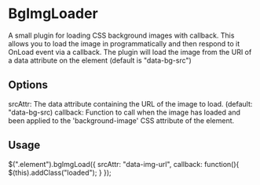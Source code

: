 BgImgLoader
===========

A small plugin for loading CSS background images with callback. This allows you to load the image in programmatically and then respond to it OnLoad event via a callback. The plugin will load the image from the URI of a data attribute on the element (default is "data-bg-src")

Options
---

srcAttr: The data attribute containing the URL of the image to load. (default: "data-bg-src)
callback: Function to call when the image has loaded and been applied to the 'background-image' CSS attribute of the element.

Usage
---

$(".element").bgImgLoad({
  srcAttr: "data-img-url",
  callback: function(){
    $(this).addClass("loaded");
  }
});
